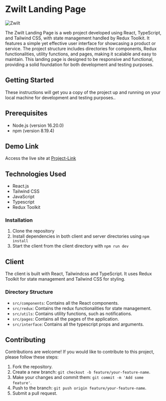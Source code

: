 # Zwilt Landing Page

<img src="https://res.cloudinary.com/dw7w2at8k/image/upload/v1716988040/Screenshot_johnken1_shrh9k.png" title="Image" alt="Zwilt">


The Zwilt Landing Page is a web project developed using React, TypeScript, and Tailwind CSS, with state management handled by Redux Toolkit. It features a simple yet effective user interface for showcasing a product or service. The project structure includes directories for components, Redux functionalities, utility functions, and pages, making it scalable and easy to maintain. This landing page is designed to be responsive and functional, providing a solid foundation for both development and testing purposes.


## Getting Started

These instructions will get you a copy of the project up and running on your local machine for development and testing purposes..

## Prerequisites

- Node.js (version 16.20.0)
- npm (version 8.19.4)

## Demo Link

Access the live site at [Project-Link](https://zwilt-john.netlify.app)

## Technologies Used

- React.js
- Tailwind CSS
- JavaScript
- Typescript
- Redux Toolkit

### Installation

1. Clone the repository
2. Install dependencies in both client and server directories using `npm install`
4. Start the client from the client directory with `npm run dev`

## Client

The client is built with React, Tailwindcss and TypeScript. It uses Redux Toolkit for state management and Tailwind CSS for styling.

### Directory Structure

- `src/components`: Contains all the React components.
- `src/redux`: Contains the redux functionalities for state management.
- `src/utils`: Contains utility functions, such as notifications.
- `src/pages`: Contains all the pages of the application.
- `src/interface`: Contains all the typescript props and arguments.


## Contributing

Contributions are welcome! If you would like to contribute to this project, please follow these steps:

1. Fork the repository.
2. Create a new branch: `git checkout -b feature/your-feature-name`.
3. Make your changes and commit them: `git commit -m 'Add some feature'`.
4. Push to the branch: `git push origin feature/your-feature-name`.
5. Submit a pull request.
